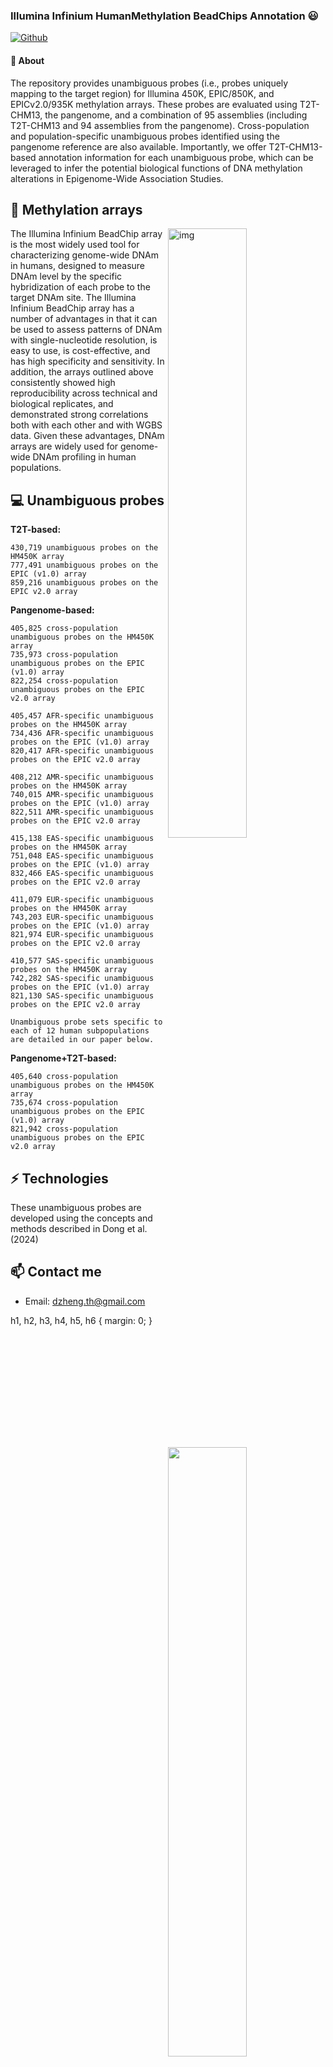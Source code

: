 ### Illumina Infinium HumanMethylation BeadChips Annotation 😃
[![Github](https://img.shields.io/badge/-Github-000?style=flat&logo=Github&logoColor=white)](https://github.com/FernandoRoldan93)
#### 🧐 About
The repository provides unambiguous probes (i.e., probes uniquely mapping to the target region) for Illumina 450K, EPIC/850K, and EPICv2.0/935K methylation arrays. These probes are evaluated using T2T-CHM13, the pangenome, and a combination of 95 assemblies (including T2T-CHM13 and 94 assemblies from the pangenome). Cross-population and population-specific unambiguous probes identified using the pangenome reference are also available. Importantly, we offer T2T-CHM13-based annotation information for each unambiguous probe, which can be leveraged to infer the potential biological functions of DNA methylation alterations in Epigenome-Wide Association Studies.

## 👯 Methylation arrays
<img align="right" alt="img" src="https://github.com/user-attachments/assets/47086cb5-d0e1-4373-9860-ff071b614526" width="50%" height="auto" />
The Illumina Infinium BeadChip array is the most widely used tool for characterizing genome-wide DNAm in humans, designed to measure DNAm level by the specific hybridization of each probe to the target DNAm site. The Illumina Infinium BeadChip array has a number of advantages in that it can be used
to assess patterns of DNAm with single-nucleotide resolution, is easy to use, is cost-effective,
and has high specificity and sensitivity. In addition, the arrays outlined above consistently
showed high reproducibility across technical and biological replicates, and demonstrated strong
correlations both with each other and with WGBS data. Given these advantages, DNAm arrays are widely used for genome-wide DNAm profiling in human
populations.

## :computer: Unambiguous probes
<b>T2T-based:</b>

    430,719 unambiguous probes on the HM450K array
    777,491 unambiguous probes on the EPIC (v1.0) array
    859,216 unambiguous probes on the EPIC v2.0 array

<b>Pangenome-based:</b>

    405,825 cross-population unambiguous probes on the HM450K array
    735,973 cross-population unambiguous probes on the EPIC (v1.0) array
    822,254 cross-population unambiguous probes on the EPIC v2.0 array

    405,457 AFR-specific unambiguous probes on the HM450K array
    734,436 AFR-specific unambiguous probes on the EPIC (v1.0) array
    820,417 AFR-specific unambiguous probes on the EPIC v2.0 array    

    408,212 AMR-specific unambiguous probes on the HM450K array
    740,015 AMR-specific unambiguous probes on the EPIC (v1.0) array
    822,511 AMR-specific unambiguous probes on the EPIC v2.0 array    

    415,138 EAS-specific unambiguous probes on the HM450K array
    751,048 EAS-specific unambiguous probes on the EPIC (v1.0) array
    832,466 EAS-specific unambiguous probes on the EPIC v2.0 array    

    411,079 EUR-specific unambiguous probes on the HM450K array
    743,203 EUR-specific unambiguous probes on the EPIC (v1.0) array
    821,974 EUR-specific unambiguous probes on the EPIC v2.0 array  

    410,577 SAS-specific unambiguous probes on the HM450K array
    742,282 SAS-specific unambiguous probes on the EPIC (v1.0) array
    821,130 SAS-specific unambiguous probes on the EPIC v2.0 array  
    
    Unambiguous probe sets specific to each of 12 human subpopulations are detailed in our paper below.

<b>Pangenome+T2T-based:</b>
    
    405,640 cross-population unambiguous probes on the HM450K array
    735,674 cross-population unambiguous probes on the EPIC (v1.0) array
    821,942 cross-population unambiguous probes on the EPIC v2.0 array

## ⚡ Technologies
These unambiguous probes are developed using the concepts and methods described in Dong et al. (2024)

<p>
	<img width="50%" align="right" src="https://github-readme-stats.vercel.app/api?username=functionalepigenomics&show_icons=true&hide_border=true" />

## 📫 Contact me
- Email: dzheng.th@gmail.com

h1, h2, h3, h4, h5, h6 {
    margin: 0;
}
